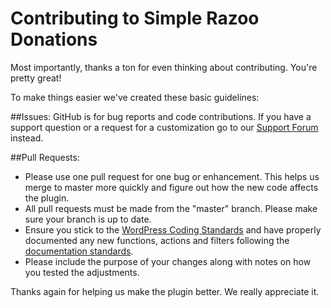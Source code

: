 Contributing to Simple Razoo Donations
===

Most importantly, thanks a ton for even thinking about contributing. You're pretty great!

To make things easier we've created these basic guidelines:

##Issues:
GitHub is for bug reports and code contributions. If you have a support question or a request for a customization go to our [Support Forum](https://wordpress.org/support/plugin/simple-razoo-donations) instead.

##Pull Requests:
- Please use one pull request for one bug or enhancement. This helps us merge to master more quickly and figure out how the new code affects the plugin.
- All pull requests must be made from the "master" branch. Please make sure your branch is up to date.
- Ensure you stick to the [WordPress Coding Standards](https://make.wordpress.org/core/handbook/best-practices/coding-standards/) and have properly documented any new functions, actions and filters following the [documentation standards](https://make.wordpress.org/core/handbook/best-practices/inline-documentation-standards/php/).
- Please include the purpose of your changes along with notes on how you tested the adjustments.

Thanks again for helping us make the plugin better. We really appreciate it.
